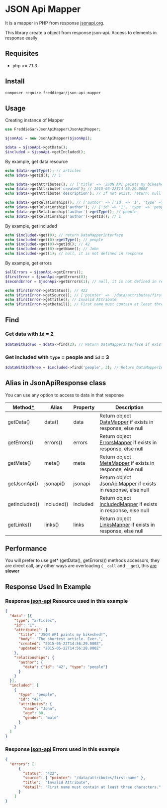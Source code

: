 # JSON Api Mapper

It is a mapper in PHP from response [jsonapi.org](http://jsonapi.org).

This library create a object from response json-api. Access to elements in response easily

## Requisites

- php >= 7.1.3

## Install

```bash
composer require freddiegar/json-api-mapper
```

## Usage

Creating instance of Mapper

```php
use FreddieGar\JsonApiMapper\JsonApiMapper;

$jsonApi = new JsonApiMapper($jsonApi);

$data = $jsonApi->getData();
$included = $jsonApi->getIncluded();
```

By example, get data resource

```php
echo $data->getType(); // articles
echo $data->getId(); // 1

echo $data->getAttributes(); // ['title' => 'JSON API paints my bikeshed!', 'body' => '...']
echo $data->getAttribute('created'); // 2015-05-22T14:56:29.000Z
echo $data->getAttribute('description'); // If not exist, return: null

echo $data->getRelationships(); // ['author' => ['id' => '1', 'type' => 'people']]
echo $data->getRelationship('author'); // ['id' => '1', 'type' => 'people']
echo $data->getRelationship('author')->getType(); // people
echo $data->getRelationship('author')->getId(); // 1
```

By example, get included

```php
echo $included->get(0); // return DataMapperInterface
echo $included->get(0)->getType(); // people
echo $included->get(0)->getId(); // 42
echo $included->get(0)->getName(); // John
echo $included->get(1); // null, it is not defined in response
```

By example, get errors

```php
$allErrors = $jsonApi->getErrors();
$firstError = $jsonApi->getErrors(0);
$secondError = $jsonApi->getErrors(1); // null, it is not defined in response

echo $firstError->getStatus(); // 422
echo $firstError->getSource(); // ['pointer' => '/data/attributes/first-name']
echo $firstError->getTitle(); // Invalid Attribute
echo $firstError->getDetail(); // First name must contain at least three characters.
```

## Find

### Get data with `id` = 2

```php
$dataWithIdTwo = $data->find(2); // Return DataMapperInterface if exist else null
```

### Get included with `type` = people and `id` = 3

```php
$dataWithIdThree = $included->find('people', 3); // Return DataMapperInterface if exist else null
```

## Alias in JsonApiResponse class

You can use any option to access to data in that response

| Method[*][link-performance]         | Alias           | Property        |Description                                                       |
|----------------|-----------------|-----------------|---------------------------------------------------------------------------------------|
| getData()      | data()          | data            | Return object [DataMapper][link-data-mapper] if exists in response, else null         |
| getErrors()    | errors()        | errors          | Return object [ErrorsMapper][link-errors-mapper] if exists in response, else null     |
| getMeta()      | meta()          | meta            | Return object [MetaMapper][link-meta-mapper] if exists in response, else null         |
| getJsonApi()   | jsonapi()       | jsonapi         | Return object [JsonApiMapper][link-jsonapi-mapper] if exists in response, else null   |
| getIncluded()  | included()      | included        | Return object [IncludedMapper][link-included-mapper] if exists in response, else null |
| getLinks()     | links()         | links           | Return object [LinksMapper][link-links-mapper] if exists in response, else null       |

[link-data-mapper]: https://github.com/freddiegar/json-api-mapper/blob/master/src/Contracts/DataMapperInterface.php
[link-errors-mapper]: https://github.com/freddiegar/json-api-mapper/blob/master/src/Contracts/ErrorsMapperInterface.php
[link-meta-mapper]: https://github.com/freddiegar/json-api-mapper/blob/master/src/Contracts/MetaMapperInterface.php
[link-jsonapi-mapper]: https://github.com/freddiegar/json-api-mapper/blob/master/src/Contracts/JsonApiMapperInterface.php
[link-included-mapper]: https://github.com/freddiegar/json-api-mapper/blob/master/src/Contracts/IncludedMapperInterface.php
[link-links-mapper]: https://github.com/freddiegar/json-api-mapper/blob/master/src/Contracts/LinksMapperInterface.php
[link-performance]: #performance

## Performance
<a name="performance"></a>

You will prefer to use get* (getData(), getErrors()) methods accessors, they are direct call, any other ways are overloading (`__call`  and `__get`), this [are](https://gist.github.com/bwaidelich/7334680) __slower__

## Response Used In Example

### Response [json-api](http://jsonapi.org/examples/#sparse-fieldsets) Resource used in this example

```json
{
  "data": [{
    "type": "articles",
    "id": "1",
    "attributes": {
      "title": "JSON API paints my bikeshed!",
      "body": "The shortest article. Ever.",
      "created": "2015-05-22T14:56:29.000Z",
      "updated": "2015-05-22T14:56:28.000Z"
    },
    "relationships": {
      "author": {
        "data": {"id": "42", "type": "people"}
      }
    }
  }],
  "included": [
    {
      "type": "people",
      "id": "42",
      "attributes": {
        "name": "John",
        "age": 80,
        "gender": "male"
      }
    }
  ]
}
```

### Response [json-api](http://jsonapi.org/examples/#sparse-fieldsets) Errors used in this example

```json
{
  "errors": [
      {
        "status": "422",
        "source": { "pointer": "/data/attributes/first-name" },
        "title":  "Invalid Attribute",
        "detail": "First name must contain at least three characters."
      }
    ]
}
```
